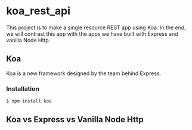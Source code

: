 # koa_rest_api
This project is to make a single resource REST app using Koa. In the end, we will contrast this app with the apps we have built with Express and vanilla Node Http.  


## Koa
Koa is a new framework designed by the team behind Express.


### Installation

```bash
$ npm install koa
```

## Koa vs Express vs Vanilla Node Http
